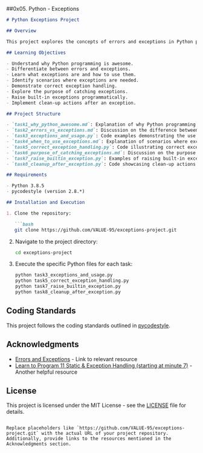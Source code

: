 ##0x05. Python - Exceptions


```markdown
# Python Exceptions Project

## Overview

This project explores the concepts of errors and exceptions in Python programming. It covers the basics of handling exceptions, understanding the difference between errors and exceptions, and using Python's built-in mechanisms for graceful error handling.

## Learning Objectives

- Understand why Python programming is awesome.
- Differentiate between errors and exceptions.
- Learn what exceptions are and how to use them.
- Identify scenarios where exceptions are needed.
- Demonstrate correct exception handling.
- Explore the purpose of catching exceptions.
- Raise built-in exceptions programmatically.
- Implement clean-up actions after an exception.

## Project Structure

- `task1_why_python_awesome.md`: Explanation of why Python programming is considered awesome.
- `task2_errors_vs_exceptions.md`: Discussion on the difference between errors and exceptions.
- `task3_exceptions_and_usage.py`: Code examples demonstrating the use of exceptions.
- `task4_when_to_use_exceptions.md`: Explanation of scenarios where exceptions are appropriate.
- `task5_correct_exception_handling.py`: Code illustrating correct exception handling.
- `task6_purpose_of_catching_exceptions.md`: Discussion on the purpose of catching exceptions.
- `task7_raise_builtin_exception.py`: Examples of raising built-in exceptions.
- `task8_cleanup_after_exception.py`: Code showcasing clean-up actions after an exception.

## Requirements

- Python 3.8.5
- pycodestyle (version 2.8.*)

## Installation and Execution

1. Clone the repository:

   ```bash
   git clone https://github.com/VALUE-95/exceptions-project.git
   ```

2. Navigate to the project directory:

   ```bash
   cd exceptions-project
   ```

3. Execute the specific Python files for each task:

   ```bash
   python task3_exceptions_and_usage.py
   python task5_correct_exception_handling.py
   python task7_raise_builtin_exception.py
   python task8_cleanup_after_exception.py
   ```

## Coding Standards

This project follows the coding standards outlined in [pycodestyle](https://pypi.org/project/pycodestyle/).

## Acknowledgments

- [Errors and Exceptions](#) - Link to relevant resource
- [Learn to Program 11 Static & Exception Handling (starting at minute 7)](#) - Another helpful resource

## License

This project is licensed under the MIT License - see the [LICENSE](LICENSE) file for details.
```

Replace placeholders like `https://github.com/VALUE-95/exceptions-project.git` with the actual URL of your project repository. Additionally, provide links to the resources mentioned in the Acknowledgments section.
